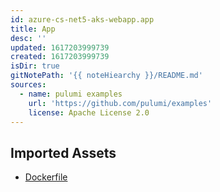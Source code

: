 ```yaml
---
id: azure-cs-net5-aks-webapp.app
title: App
desc: ''
updated: 1617203999739
created: 1617203999739
isDir: true
gitNotePath: '{{ noteHiearchy }}/README.md'
sources:
  - name: pulumi examples
    url: 'https://github.com/pulumi/examples'
    license: Apache License 2.0
---
```

## Imported Assets

- [Dockerfile](/assets/dockerfile)

